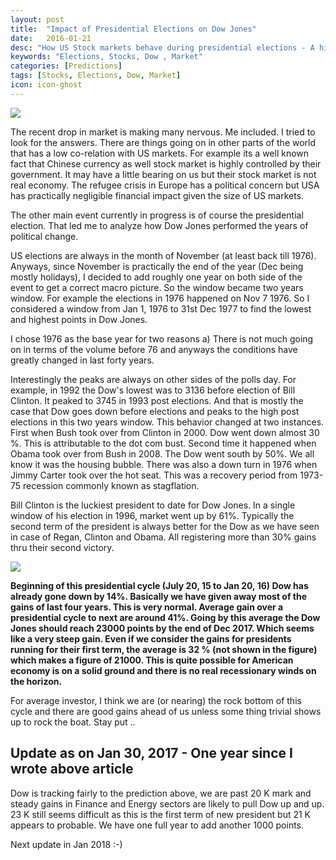 ```yaml
---
layout: post
title:  "Impact of Presidential Elections on Dow Jones"
date:   2016-01-21
desc: "How US Stock markets behave during presidential elections - A historical review"
keywords: "Elections, Stocks, Dow , Market"
categories: [Predictions]
tags: [Stocks, Elections, Dow, Market]
icon: icon-ghost
---
```

![](/homepage/static/img/blog/AmJBlog/PresidentialElection.png)

The recent drop in market is making many nervous. Me included. I tried to look for the answers. There are things going on in other parts of the world that has a low co-relation with US markets. For example its a well known fact that Chinese currency as well stock market is highly controlled by their government. It may have a little bearing on us but their stock market is not real economy. The refugee crisis in Europe has a political concern but USA has practically negligible financial impact given the size of US markets.

The other main event currently in progress is of course the presidential election. That led me to analyze how Dow Jones performed the years of political change.

US elections are always in the month of November (at least back till 1976). Anyways, since November is practically the end of the year (Dec being mostly holidays), I decided to add roughly one year on both side of the event to get a correct macro picture. So the window became two years window. For example the elections in 1976 happened on Nov 7 1976. So I considered a window from Jan 1, 1976 to 31st Dec 1977 to find the lowest and highest points in Dow Jones.

I chose 1976 as the base year for two reasons a) There is not much going on in terms of the volume before 76 and anyways the conditions have greatly changed in last forty years.

Interestingly the peaks are always on other sides of the polls day. For example, in 1992 the Dow's lowest was to 3136 before election of Bill Clinton. It peaked to 3745 in 1993 post elections. And that is mostly the case that Dow goes down before elections and peaks to the high post elections in this two years window. This behavior changed at two instances. First when Bush took over from Clinton in 2000. Dow went down almost 30 %. This is attributable to the dot com bust. Second time it happened when Obama took over from Bush in 2008. The Dow went south by 50%. We all know it was the housing bubble. There was also a down turn in 1976 when Jimmy Carter took over the hot seat. This was a recovery period from 1973-75 recession commonly known as stagflation.

Bill Clinton is the luckiest president to date for Dow Jones. In a single window of his election in 1996, market went up by 61%. Typically the second term of the president is always better for the Dow as we have seen in case of Regan, Clinton and Obama. All registering more than 30% gains thru their second victory.

![](/homepage/static/img/blog/AmJBlog/PresidentialElection2.png)

**Beginning of this presidential cycle (July 20, 15 to Jan 20, 16) Dow has already gone down by 14%. Basically we have given away most of the gains of last four years. This is very normal. Average gain over a presidential cycle to next are around 41%. Going by this average the Dow Jones should reach 23000 points by the end of Dec 2017. Which seems like a very steep gain. Even if we consider the gains for presidents running for their first term, the average is 32 % (not shown in the figure) which makes a figure of 21000. This is quite possible for American economy is on a solid ground and there is no real recessionary winds on the horizon.**

For average investor, I think we are (or nearing) the rock bottom of this cycle and there are good gains ahead of us unless some thing trivial shows up to rock the boat. Stay put ..

## Update as on Jan 30, 2017 - One year since I wrote above article

Dow is tracking fairly to the prediction above, we are past 20 K mark and steady gains in Finance and Energy sectors are likely to pull Dow up and up. 23 K still seems difficult as this is the first term of new president but 21 K appears to probable. We have one full year to add another 1000 points.

Next update in Jan 2018 :-)
